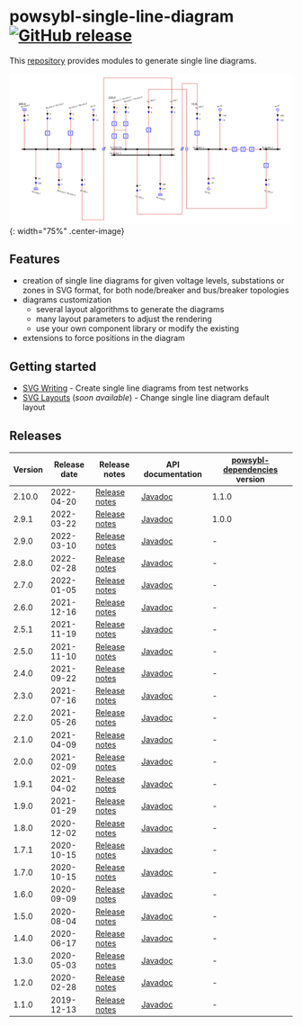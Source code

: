 # powsybl-single-line-diagram [![GitHub release](https://img.shields.io/github/release/powsybl/powsybl-single-line-diagram.svg?sort=semver)](https://github.com/powsybl/powsybl-single-line-diagram/releases/)
This [repository](https://github.com/powsybl/powsybl-single-line-diagram) provides modules to generate single line diagrams.

![sld-example](./img/powsybl-single-line-diagram/diagram-example.svg){: width="75%" .center-image}

## Features
- creation of single line diagrams for given voltage levels, substations or zones in SVG format, for both node/breaker and bus/breaker topologies
- diagrams customization
     - several layout algorithms to generate the diagrams
     - many layout parameters to adjust the rendering
     - use your own component library or modify the existing
- extensions to force positions in the diagram 

## Getting started

- [SVG Writing](../api_guide/single-line-diagram_svg-writing.md) - Create single line diagrams from test networks
- [SVG Layouts]() (*soon available*) - Change single line diagram default layout

## Releases

| Version | Release date | Release notes | API documentation | [powsybl-dependencies](https://github.com/powsybl/powsybl-dependencies) version|
| ------- | ------------ | ------------- | ----------------- | -------------------------------------------------------------------------------|
| 2.10.0 | 2022-04-20 | [Release notes](https://github.com/powsybl/powsybl-single-line-diagram/releases/tag/v2.10.0) | [Javadoc](https://javadoc.io/doc/com.powsybl/powsybl-single-line-diagram/2.10.10/index.html) | 1.1.0 |
| 2.9.1 | 2022-03-22 | [Release notes](https://github.com/powsybl/powsybl-single-line-diagram/releases/tag/v2.9.1) | [Javadoc](https://javadoc.io/doc/com.powsybl/powsybl-single-line-diagram/2.9.1/index.html) | 1.0.0 |
| 2.9.0 | 2022-03-10 | [Release notes](https://github.com/powsybl/powsybl-single-line-diagram/releases/tag/v2.9.0) | [Javadoc](https://javadoc.io/doc/com.powsybl/powsybl-single-line-diagram/2.9.0/index.html) | - |
| 2.8.0 | 2022-02-28 | [Release notes](https://github.com/powsybl/powsybl-single-line-diagram/releases/tag/v2.8.0) | [Javadoc](https://javadoc.io/doc/com.powsybl/powsybl-single-line-diagram/2.8.0/index.html) | - |
| 2.7.0 | 2022-01-05 | [Release notes](https://github.com/powsybl/powsybl-single-line-diagram/releases/tag/v2.7.0) | [Javadoc](https://javadoc.io/doc/com.powsybl/powsybl-single-line-diagram/2.7.0/index.html) | - |
| 2.6.0 | 2021-12-16 | [Release notes](https://github.com/powsybl/powsybl-single-line-diagram/releases/tag/v2.6.0) | [Javadoc](https://javadoc.io/doc/com.powsybl/powsybl-single-line-diagram/2.6.0/index.html) | - |
| 2.5.1 | 2021-11-19 | [Release notes](https://github.com/powsybl/powsybl-single-line-diagram/releases/tag/v2.5.1) | [Javadoc](https://javadoc.io/doc/com.powsybl/powsybl-single-line-diagram/2.5.1/index.html) | - |
| 2.5.0 | 2021-11-10 | [Release notes](https://github.com/powsybl/powsybl-single-line-diagram/releases/tag/v2.5.0) | [Javadoc](https://javadoc.io/doc/com.powsybl/powsybl-single-line-diagram/2.5.0/index.html) | - |
| 2.4.0 | 2021-09-22 | [Release notes](https://github.com/powsybl/powsybl-single-line-diagram/releases/tag/v2.4.0) | [Javadoc](https://javadoc.io/doc/com.powsybl/powsybl-single-line-diagram/2.4.0/index.html) | - |
| 2.3.0 | 2021-07-16 | [Release notes](https://github.com/powsybl/powsybl-single-line-diagram/releases/tag/v2.3.0) | [Javadoc](https://javadoc.io/doc/com.powsybl/powsybl-single-line-diagram/2.3.0/index.html) | - |
| 2.2.0 | 2021-05-26 | [Release notes](https://github.com/powsybl/powsybl-single-line-diagram/releases/tag/v2.2.0) | [Javadoc](https://javadoc.io/doc/com.powsybl/powsybl-single-line-diagram/2.2.0/index.html) | - |
| 2.1.0 | 2021-04-09 | [Release notes](https://github.com/powsybl/powsybl-single-line-diagram/releases/tag/v2.1.0) | [Javadoc](https://javadoc.io/doc/com.powsybl/powsybl-single-line-diagram/2.1.0/index.html) | - |
| 2.0.0 | 2021-02-09 | [Release notes](https://github.com/powsybl/powsybl-single-line-diagram/releases/tag/v2.0.0) | [Javadoc](https://javadoc.io/doc/com.powsybl/powsybl-single-line-diagram/2.0.0/index.html) | - |
| 1.9.1 | 2021-04-02 | [Release notes](https://github.com/powsybl/powsybl-single-line-diagram/releases/tag/v1.9.1) | [Javadoc](https://javadoc.io/doc/com.powsybl/powsybl-single-line-diagram/1.9.1/index.html) | - |
| 1.9.0 | 2021-01-29 | [Release notes](https://github.com/powsybl/powsybl-single-line-diagram/releases/tag/v1.9.0) | [Javadoc](https://javadoc.io/doc/com.powsybl/powsybl-single-line-diagram/1.9.0/index.html) | - |
| 1.8.0 | 2020-12-02 | [Release notes](https://github.com/powsybl/powsybl-single-line-diagram/releases/tag/v1.8.0) | [Javadoc](https://javadoc.io/doc/com.powsybl/powsybl-single-line-diagram/1.8.0/index.html) | - |
| 1.7.1 | 2020-10-15 | [Release notes](https://github.com/powsybl/powsybl-single-line-diagram/releases/tag/v1.7.1) | [Javadoc](https://javadoc.io/doc/com.powsybl/powsybl-single-line-diagram/1.7.1/index.html) | - |
| 1.7.0 | 2020-10-15 | [Release notes](https://github.com/powsybl/powsybl-single-line-diagram/releases/tag/v1.7.0) | [Javadoc](https://javadoc.io/doc/com.powsybl/powsybl-single-line-diagram/1.7.0/index.html) | - |
| 1.6.0 | 2020-09-09 | [Release notes](https://github.com/powsybl/powsybl-single-line-diagram/releases/tag/v1.6.0) | [Javadoc](https://javadoc.io/doc/com.powsybl/powsybl-single-line-diagram/1.6.0/index.html) | - |
| 1.5.0 | 2020-08-04 | [Release notes](https://github.com/powsybl/powsybl-single-line-diagram/releases/tag/v1.5.0) | [Javadoc](https://javadoc.io/doc/com.powsybl/powsybl-single-line-diagram/1.5.0/index.html) | - |
| 1.4.0 | 2020-06-17 | [Release notes](https://github.com/powsybl/powsybl-single-line-diagram/releases/tag/v1.4.0) | [Javadoc](https://javadoc.io/doc/com.powsybl/powsybl-single-line-diagram/1.4.0/index.html) | - |
| 1.3.0 | 2020-05-03 | [Release notes](https://github.com/powsybl/powsybl-single-line-diagram/releases/tag/v1.3.0) | [Javadoc](https://javadoc.io/doc/com.powsybl/powsybl-single-line-diagram/1.3.0/index.html) | - |
| 1.2.0 | 2020-02-28 | [Release notes](https://github.com/powsybl/powsybl-single-line-diagram/releases/tag/v1.2.0) | [Javadoc](https://javadoc.io/doc/com.powsybl/powsybl-single-line-diagram/1.2.0/index.html) | - |
| 1.1.0 | 2019-12-13 | [Release notes](https://github.com/powsybl/powsybl-single-line-diagram/releases/tag/v1.1.0) | [Javadoc](https://javadoc.io/doc/com.powsybl/powsybl-single-line-diagram/1.1.0/index.html) | - |
